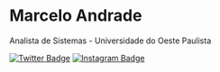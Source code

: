 # Marcelo Andrade

Analista de Sistemas - Universidade do Oeste Paulista

[![Twitter Badge](https://img.shields.io/badge/-@marandrade-2ea44f?style=flat-square&labelColor=1e7035&logo=twitter&logoColor=white&link=https://twitter.com/marandrade)](https://twitter.com/marandrade) 
[![Instagram Badge](https://img.shields.io/badge/-@marandrade-2ea44f?style=flat-square&labelColor=1e7035&logo=instagram&logoColor=white&link=https://www.instagram.com/marandrade)](https://www.instagram.com/marandrade) 
